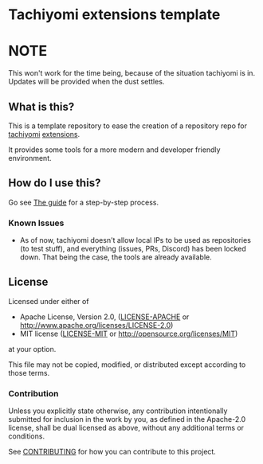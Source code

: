 # Tachiyomi extensions template

# NOTE
This won't work for the time being, because of the situation tachiyomi is in.
Updates will be provided when the dust settles.

## What is this?

This is a template repository to ease the creation of a repository repo for
[tachiyomi](https://tachiyomi.org/) [extensions](https://tachiyomi.org/extensions/).

It provides some tools for a more modern and developer friendly environment.

## How do I use this?

Go see [The guide](./GUIDE.md) for a step-by-step process.

### Known Issues

- As of now, tachiyomi doesn't allow local IPs to be used as repositories (to test stuff),
  and everything (issues, PRs, Discord) has been locked down.
  That being the case, the tools are already available.

## License

Licensed under either of

* Apache License, Version 2.0, ([LICENSE-APACHE](LICENSE-APACHE)
  or http://www.apache.org/licenses/LICENSE-2.0)
* MIT license ([LICENSE-MIT](LICENSE-MIT) or http://opensource.org/licenses/MIT)

at your option.

This file may not be copied, modified, or distributed except according to those terms.

### Contribution

Unless you explicitly state otherwise, any contribution intentionally submitted
for inclusion in the work by you, as defined in the Apache-2.0 license, shall be dual licensed as
above, without any additional terms or conditions.

See [CONTRIBUTING](./CONTRIBUTING.md) for how you can contribute to this project.
